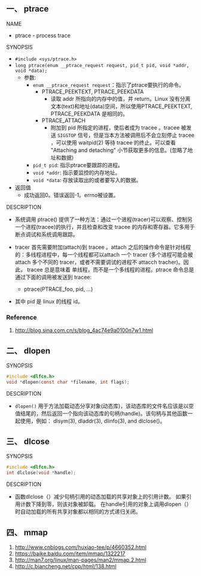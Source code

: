 ## 一、 ptrace

NAME
- ptrace - process trace

SYNOPSIS
- `#include <sys/ptrace.h>`
- `long ptrace(enum __ptrace_request request, pid_t pid, void *addr, void *data);`
  - 参数:
    - `enum __ptrace_request request`：指示了ptrace要执行的命令。
      - PTRACE_PEEKTEXT, PTRACE_PEEKDATA
        - 读取 addr 所指向的内存中的值，并 return。Linux 没有分离文本(text)和地址(data)空间，所以使用PTRACE_PEEKTEXT, PTRACE_PEEKDATA 是相同的。
      - PTRACE_ATTACH
        - 附加到 pid 所指定的进程，使后者成为 tracee 。tracee 被发送  `SIGSTOP` 信号，但是当本方法被调用后不会立刻停止 tracee ，可以使用 waitpid(2) 等待 tracee 的终止。可以查看 "Attaching and detaching" 小节获取更多的信息。(忽略了地址和数据)
    - `pid_t pid`: 指示ptrace要跟踪的进程。
    - `void *addr`: 指示要监控的内存地址。
    - `void *data`: 存放读取出的或者要写入的数据。
- 返回值
  - 成功返回0。错误返回-1。errno被设置。



DESCRIPTION
- 系统调用 ptrace() 提供了一种方法：通过一个进程(tracer)可以观察、控制另一个进程(tracee)的执行，并且检查和改变 tracee 的内存和寄存器。它多用于断点调试和系统调用跟踪。
- tracer 首先需要附加(attach)到 tracee 。attach 之后的操作命令是针对线程的：多线程进程中，每一个线程都可以attach 一个 tracer (多个进程可能会被 attach 多个不同的 tracer，或者不需要调试的进程不 attacch tracher)。因此， tracee 总是意味着 单线程，而不是一个多线程的进程。ptrace 命令总是通过下面的调用被发送到 tracee:

    - ptrace(PTRACE_foo, pid, ...)

- 其中 pid 是 linux 的线程 id。

### Reference
1. http://blog.sina.com.cn/s/blog_4ac74e9a0100n7w1.html

## 二、 dlopen
SYNOPSIS
```C
#include <dlfcn.h>
void *dlopen(const char *filename, int flags);
```

DESCRIPTION
- `dlopen()` 用于方法加载动态分享对象(动态库)，该动态库的文件名应该是以空值结尾的，然后返回一个指向该动态库的句柄(handle)。该句柄与其他函数一起使用，例如： dlsym(3), dladdr(3), dlinfo(3), and dlclose()。


## 三、 dlcose
SYNOPSIS
```C
#include <dlfcn.h>
int dlclose(void *handle);
```

DESCRIPTION
- 函数dlclose（）减少句柄引用的动态加载的共享对象上的引用计数。 如果引用计数下降到零，则该对象被卸载。 在handle引用的对象上调用dlopen（）时自动加载的所有共享对象都以相同的方式递归关闭。

## 四、 mmap
1. http://www.cnblogs.com/huxiao-tee/p/4660352.html
2. https://baike.baidu.com/item/mmap/1322217
3. http://man7.org/linux/man-pages/man2/mmap.2.html
4. http://c.biancheng.net/cpp/html/138.html